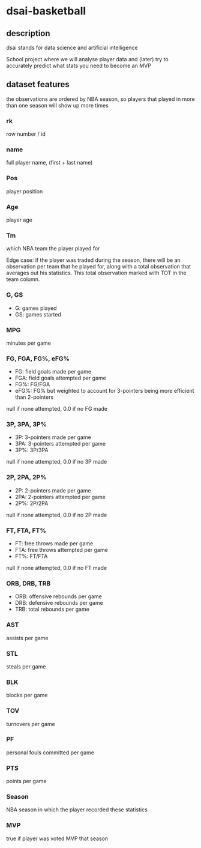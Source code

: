 # dsai-basketball

## description
dsai stands for data science and artificial intelligence

School project where we will analyse player data and (later) try to accurately predict what stats you need to become an MVP

## dataset features

the observations are ordered by NBA season, so players that played in more than one season will show up more times

### rk
row number / id

### name
full player name, (first + last name)

### Pos
player position

### Age
player age

### Tm
which NBA team the player played for

Edge case: if the player was traded during the season, there will be an observation per team that he played for, along with a total observation that averages out his statistics. This total observation marked with TOT in the team column.

### G, GS
- G: games played
- GS: games started

### MPG
minutes per game

### FG, FGA, FG%, eFG%
- FG: field goals made per game
- FGA: field goals attempted per game
- FG%: FG/FGA
- eFG%: FG% but weighted to account for 3-pointers being more efficient than 2-pointers

null if none attempted, 0.0 if no FG made

### 3P, 3PA, 3P%
- 3P: 3-pointers made per game
- 3PA: 3-pointers attempted per game
- 3P%: 3P/3PA

null if none attempted, 0.0 if no 3P made

### 2P, 2PA, 2P%
- 2P: 2-pointers made per game
- 2PA: 2-pointers attempted per game
- 2P%: 2P/2PA

null if none attempted, 0.0 if no 2P made

### FT, FTA, FT%
- FT: free throws made per game
- FTA: free throws attempted per game
- FT%: FT/FTA 

null if none attempted, 0.0 if no FT made

### ORB, DRB, TRB
- ORB: offensive rebounds per game
- DRB: defensive rebounds per game
- TRB: total rebounds per game

### AST
assists per game

### STL
steals per game

### BLK
blocks per game

### TOV
turnovers per game

### PF
personal fouls committed per game

### PTS
points per game

### Season
NBA season in which the player recorded these statistics

### MVP
true if player was voted MVP that season